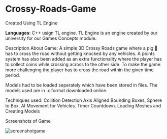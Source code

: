 # Crossy-Roads-Game
Created Using TL Engine

**Languages**: C++ usign TL engine.
TL Engine is an engine created by our university for our Games Concepts module.

Description About Game:
A simple 3D Crossy Roads game where a pig :pig: has to cross the road without getting knocked by any vehicles. A points system has also been added as an extra functionality where the player has to collect coins while crossing across to the other side. To make the game more challenging the player has to cross the road within the given time period.

Models had to be loaded seperately which have been stored in files. The models used are in .x format downloaded online.

Techniques used: 
Collition Detection Axis Aligned Bounding Boxes, Sphere to Box.
AI Movement for Vehicles.
Timer Countdown.
Loading Meshes and Creating Models

Screenshots of Game


![screenshotgame](https://user-images.githubusercontent.com/36261653/47907419-3a178e00-deb1-11e8-9449-fa877e6df034.png)



